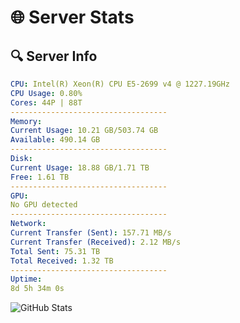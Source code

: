 # 🌐 Server Stats
## 🔍 Server Info
```yaml
CPU: Intel(R) Xeon(R) CPU E5-2699 v4 @ 1227.19GHz
CPU Usage: 0.80%
Cores: 44P | 88T
-----------------------------------
Memory:
Current Usage: 10.21 GB/503.74 GB
Available: 490.14 GB
-----------------------------------
Disk:
Current Usage: 18.88 GB/1.71 TB
Free: 1.61 TB
-----------------------------------
GPU:
No GPU detected
-----------------------------------
Network:
Current Transfer (Sent): 157.71 MB/s
Current Transfer (Received): 2.12 MB/s
Total Sent: 75.31 TB
Total Received: 1.32 TB
-----------------------------------
Uptime:
8d 5h 34m 0s
```
![GitHub Stats](https://img.shields.io/badge/Updated-2025-02-16_04:17:18-blue)